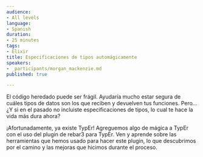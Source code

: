 ```yaml
---
audience:
- All levels
language:
- Spanish
duration:
- 25 minutes
tags:
- Elixir
title: Especificaciones de tipos automágicamente
speakers:
- _participants/morgan_mackenzie.md
published: true

---
```

El código heredado puede ser frágil. Ayudaría mucho estar segura de cuáles tipos de datos son los que reciben y devuelven tus funciones. Pero… ¿Y si en el pasado no incluiste especificaciones de tipos, lo cual te hace la vida más dura ahora?
 
¡Afortunadamente, ya existe TypEr! Agreguemos algo de mágica a TypEr con el uso del plugin de rebar3 para TypEr. Ven y aprende sobre las herramientas que hemos usado para hacer este plugin, lo que descubrimos por el camino y las mejoras que hicimos durante el proceso.

